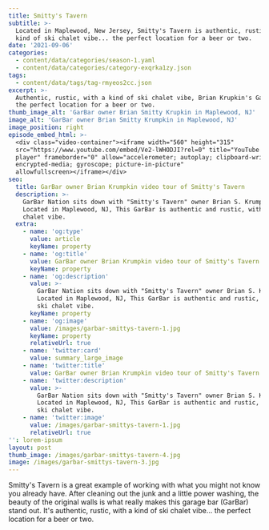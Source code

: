 ```yaml
---
title: Smitty's Tavern
subtitle: >-
  Located in Maplewood, New Jersey, Smitty's Tavern is authentic, rustic, with a
  kind of ski chalet vibe... the perfect location for a beer or two.
date: '2021-09-06'
categories:
  - content/data/categories/season-1.yaml
  - content/data/categories/category-exqrka1zy.json
tags:
  - content/data/tags/tag-rmyeos2cc.json
excerpt: >-
  Authentic, rustic, with a kind of ski chalet vibe, Brian Krupkin's GarBar is
  the perfect location for a beer or two.
thumb_image_alt: 'GarBar owner Brian Smitty Krupkin in Maplewood, NJ'
image_alt: 'GarBar owner Brian Smitty Krumpkin in Maplewood, NJ'
image_position: right
episode_embed_html: >-
  <div class="video-container"><iframe width="560" height="315"
  src="https://www.youtube.com/embed/Ve2-lWHODJI?rel=0" title="YouTube video
  player" frameborder="0" allow="accelerometer; autoplay; clipboard-write;
  encrypted-media; gyroscope; picture-in-picture"
  allowfullscreen></iframe></div>
seo:
  title: GarBar owner Brian Krumpkin video tour of Smitty's Tavern
  description: >-
    GarBar Nation sits down with "Smitty's Tavern" owner Brian S. Krumpkin.
    Located in Maplewood, NJ, This GarBar is authentic and rustic, with a ski
    chalet vibe.
  extra:
    - name: 'og:type'
      value: article
      keyName: property
    - name: 'og:title'
      value: GarBar owner Brian Krumpkin video tour of Smitty's Tavern
      keyName: property
    - name: 'og:description'
      value: >-
        GarBar Nation sits down with "Smitty's Tavern" owner Brian S. Krumpkin.
        Located in Maplewood, NJ, This GarBar is authentic and rustic, with a
        ski chalet vibe.
      keyName: property
    - name: 'og:image'
      value: /images/garbar-smittys-tavern-1.jpg
      keyName: property
      relativeUrl: true
    - name: 'twitter:card'
      value: summary_large_image
    - name: 'twitter:title'
      value: GarBar owner Brian Krumpkin video tour of Smitty's Tavern
    - name: 'twitter:description'
      value: >-
        GarBar Nation sits down with "Smitty's Tavern" owner Brian S. Krumpkin.
        Located in Maplewood, NJ, This GarBar is authentic and rustic, with a
        ski chalet vibe.
    - name: 'twitter:image'
      value: /images/garbar-smittys-tavern-1.jpg
      relativeUrl: true
'': lorem-ipsum
layout: post
thumb_image: /images/garbar-smittys-tavern-4.jpg
image: /images/garbar-smittys-tavern-3.jpg
---
```

Smitty's Tavern is a great example of working with what you might not know you already have. After cleaning out the junk and a little power washing, the beauty of the original walls is what really makes this garage bar (GarBar) stand out. It's authentic, rustic, with a kind of ski chalet vibe...  the perfect location for a beer or two.
